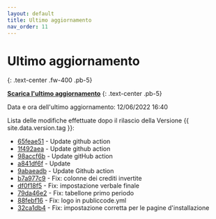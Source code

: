 ```yaml
---
layout: default
title: Ultimo aggiornamento
nav_order: 11
---
```


# Ultimo aggiornamento
{: .text-center .fw-400 .pb-5}

[**Scarica l'ultimo aggiornamento**](https://github.com/trinko/giuaschool/releases/download/latest-build/giuaschool-build-latest.zip)
{: .text-center .pb-5}

Data e ora dell'ultimo aggiornamento: 12/06/2022 16:40

Lista delle modifiche effettuate dopo il rilascio della Versione {{ site.data.version.tag }}:

- [65feae51](http://github.com/trinko/giuaschool/commit/65feae511c2c5b755471ae55f79a69497cdd9c5e) - Update github action
- [1f492aea](http://github.com/trinko/giuaschool/commit/1f492aeaf048d1742c4f35fd264b7fa5070c3d1d) - Update github action
- [98accf6b](http://github.com/trinko/giuaschool/commit/98accf6b2298a65523320fe5ad348552e249d469) - Update gitHub action
- [a841df6f](http://github.com/trinko/giuaschool/commit/a841df6ff902886f1168c17358c8be445925a2c1) - Update
- [9abaeadb](http://github.com/trinko/giuaschool/commit/9abaeadb0c088bef77d513115ba991f0239a24cb) - Update Github action
- [b7a977c9](http://github.com/trinko/giuaschool/commit/b7a977c97dcb3c75a17035dbbf02bc6a8c5c70a3) - Fix: colonne dei crediti invertite
- [df0f18f5](http://github.com/trinko/giuaschool/commit/df0f18f5be600db44cb776fc109c8e0a50745789) - Fix: impostazione verbale finale
- [79da46e2](http://github.com/trinko/giuaschool/commit/79da46e2277fa5424718b218d970fbf8036f1b74) - Fix: tabellone primo periodo
- [88febf16](http://github.com/trinko/giuaschool/commit/88febf167223958f7f134679123c6a2ff65b65a6) - Fix: logo in publiccode.yml
- [32ca1db4](http://github.com/trinko/giuaschool/commit/32ca1db4b7e334c2b8e35307c23e05c27b256df9) - Fix: impostazione corretta per le pagine d'installazione

